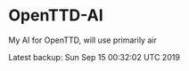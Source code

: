 # OpenTTD-AI
My AI for OpenTTD, will use primarily air

Latest backup: Sun Sep 15 00:32:02 UTC 2019
